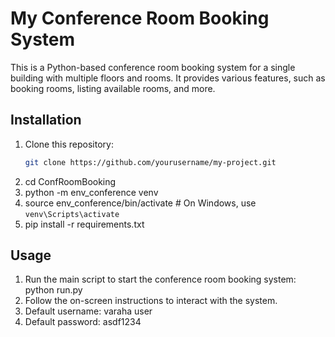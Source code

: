 # My Conference Room Booking System

This is a Python-based conference room booking system for a single building with multiple floors and rooms. It provides various features, such as booking rooms, listing available rooms, and more.

## Installation

1. Clone this repository:
   ```bash
   git clone https://github.com/yourusername/my-project.git

2. cd ConfRoomBooking
3. python -m env_conference venv
4. source env_conference/bin/activate  # On Windows, use `venv\Scripts\activate`
5. pip install -r requirements.txt

## Usage
1. Run the main script to start the conference room booking system:
        python run.py
2. Follow the on-screen instructions to interact with the system.
3. Default username: varaha user
4. Default password: asdf1234


